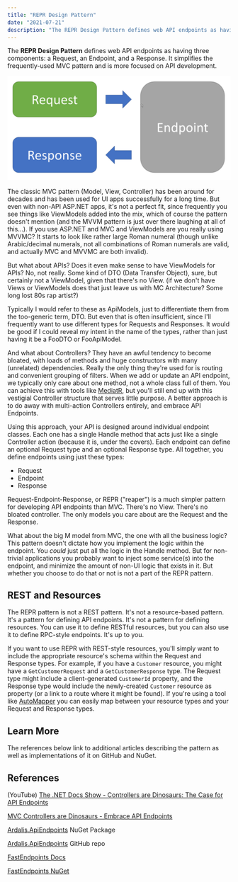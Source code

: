 ```yaml
---
title: "REPR Design Pattern"
date: "2021-07-21"
description: "The REPR Design Pattern defines web API endpoints as having three components: a Request, an Endpoint, and a Response. It simplifies the frequently-used MVC pattern and is more focused on API development."
---
```


The **REPR Design Pattern** defines web API endpoints as having three components: a Request, an Endpoint, and a Response. It simplifies the frequently-used MVC pattern and is more focused on API development.

![REPR - Request Endpoint Response](./images/repr-request-endpoint-response-pattern.png)

The classic MVC pattern (Model, View, Controller) has been around for decades and has been used for UI apps successfully for a long time. But even with non-API ASP.NET apps, it's not a perfect fit, since frequently you see things like ViewModels added into the mix, which of course the pattern doesn't mention (and the MVVM pattern is just over there laughing at all of this...). If you use ASP.NET and MVC and ViewModels are you really using MVVMC? It starts to look like rather large Roman numeral (though unlike Arabic/decimal numerals, not all combinations of Roman numerals are valid, and actually MVC and MVVMC are both invalid).

But what about APIs? Does it even make sense to have ViewModels for APIs? No, not really. Some kind of DTO (Data Transfer Object), sure, but certainly not a ViewModel, given that there's no View. (if we don't have Views or ViewModels does that just leave us with MC Architecture? Some long lost 80s rap artist?)

Typically I would refer to these as ApiModels, just to differentiate them from the too-generic term, DTO. But even that is often insufficient, since I'll frequently want to use different types for Requests and Responses. It would be good if I could reveal my intent in the name of the types, rather than just having it be a FooDTO or FooApiModel.

And what about Controllers? They have an awful tendency to become bloated, with loads of methods and huge constructors with many (unrelated) dependencies. Really the only thing they're used for is routing and convenient grouping of filters. When we add or update an API endpoint, we typically only care about one method, not a whole class full of them. You can achieve this with tools like [MediatR](https://github.com/jbogard/MediatR), but you'll still end up with this vestigial Controller structure that serves little purpose. A better approach is to do away with multi-action Controllers entirely, and embrace API Endpoints.

Using this approach, your API is designed around individual endpoint classes. Each one has a single Handle method that acts just like a single Controller action (because it is, under the covers). Each endpoint can define an optional Request type and an optional Response type. All together, you define endpoints using just these types:

- Request
- Endpoint
- Response

Request-Endpoint-Response, or REPR ("reaper") is a much simpler pattern for developing API endpoints than MVC. There's no View. There's no bloated controller. The only models you care about are the Request and the Response.

What about the big M model from MVC, the one with all the business logic? This pattern doesn't dictate how you implement the logic within the endpoint. You *could* just put all the logic in the Handle method. But for non-trivial applications you probably want to inject some service(s) into the endpoint, and minimize the amount of non-UI logic that exists in it. But whether you choose to do that or not is not a part of the REPR pattern.

## REST and Resources

The REPR pattern is not a REST pattern. It's not a resource-based pattern. It's a pattern for defining API endpoints. It's not a pattern for defining resources. You can use it to define RESTful resources, but you can also use it to define RPC-style endpoints. It's up to you.

If you want to use REPR with REST-style resources, you'll simply want to include the appropriate resource's schema within the Request and Response types. For example, if you have a `Customer` resource, you might have a `GetCustomerRequest` and a `GetCustomerResponse` type. The Request type might include a client-generated `CustomerId` property, and the Response type would include the newly-created `Customer` resource as property (or a link to a route where it might be found). If you're using a tool like [AutoMapper](https://automapper.org/) you can easily map between your resource types and your Request and Response types.

## Learn More

The references below link to additional articles describing the pattern as well as implementations of it on GitHub and NuGet.

## References

(YouTube) [The .NET Docs Show - Controllers are Dinosaurs: The Case for API Endpoints](https://www.youtube.com/watch?v=9oroj2TmxBs)

[MVC Controllers are Dinosaurs - Embrace API Endpoints](https://ardalis.com/mvc-controllers-are-dinosaurs-embrace-api-endpoints/)

[Ardalis.ApiEndpoints](https://www.nuget.org/packages/Ardalis.ApiEndpoints/) NuGet Package

[Ardalis.ApiEndpoints](https://github.com/ardalis/ApiEndpoints) GitHub repo

[FastEndpoints Docs](https://fast-endpoints.com/)

[FastEndpoints NuGet](https://www.nuget.org/packages/FastEndpoints)

